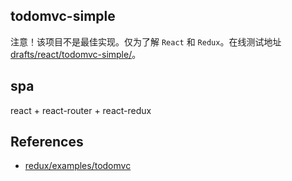 ## todomvc-simple
注意！该项目不是最佳实现。仅为了解 `React` 和 `Redux`。在线测试地址[drafts/react/todomvc-simple/](https://zhoukekestar.github.io/drafts/react/todomvc-simple/)。

## spa
react + react-router + react-redux
## References
* [redux/examples/todomvc](https://github.com/reactjs/redux/tree/master/examples/todomvc)
